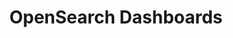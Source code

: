 ---
role: ui
title: OpenSearch Dashboards
artifact_id: opensearch-dashboards
architecture: arm64
platform: linux
type: rpm
artifact_url: https://artifacts.opensearch.org/releases/bundle/opensearch-dashboards/2.1.0/opensearch-dashboards-2.1.0-linux-arm64.rpm
version: 2.1.0
category: opensearch-dashboards
slug: opensearch-dashboards-2.1.0-linux-arm64-rpm
signature: https://artifacts.opensearch.org/releases/bundle/opensearch-dashboards/2.1.0/opensearch-dashboards-2.1.0-linux-arm64.rpm.sig
guide: https://opensearch.org/docs/latest/opensearch/install/rpm
---